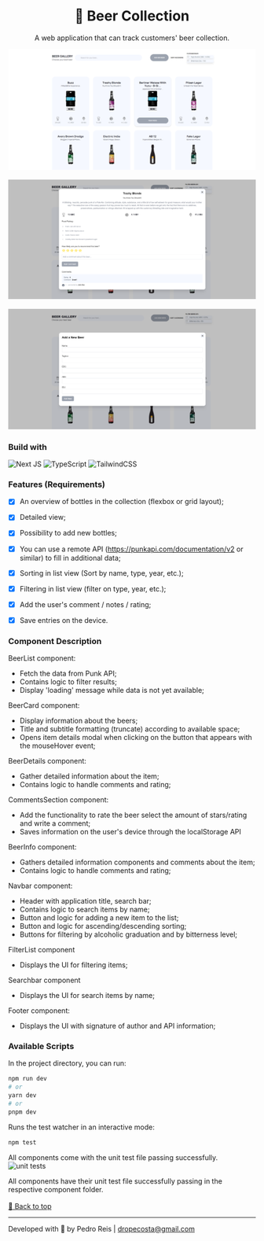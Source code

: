 <div id='top'>

<h1 align="center">🍺 Beer Collection</a></h1>
<p align="center">A web application that can track customers' beer collection.</p>

![Application screen](https://raw.githubusercontent.com/dropecosta/beer-collection/41ab05eba52df19b538cb417008ae3a2575fd5f9/public/home.png)
<br /><br />
![Detailed view screen](https://raw.githubusercontent.com/dropecosta/beer-collection/41ab05eba52df19b538cb417008ae3a2575fd5f9/public/details.png)
<br /><br />
![Add new beer screen](https://raw.githubusercontent.com/dropecosta/beer-collection/master/public/addbeer.png)

### Build with

![Next JS](https://img.shields.io/badge/Next-black?style=for-the-badge&logo=next.js&logoColor=white)
![TypeScript](https://img.shields.io/badge/typescript-3178C6?style=for-the-badge&logo=typescript&logoColor=white)
![TailwindCSS](https://img.shields.io/badge/tailwindcss-%2338B2AC.svg?style=for-the-badge&logo=tailwind-css&logoColor=white)

### Features (Requirements)

- [x] An overview of bottles in the collection (flexbox or grid layout);
- [x] Detailed view;
- [x] Possibility to add new bottles;
- [x] You can use a remote API (https://punkapi.com/documentation/v2 or similar) to fill in additional data;
- [x] Sorting in list view (Sort by name, type, year, etc.);
- [x] Filtering in list view (filter on type, year, etc.);
- [x] Add the user's comment / notes / rating;
- [x] Save entries on the device.


### Component Description

BeerList component:
- Fetch the data from Punk API;
- Contains logic to filter results;
- Display 'loading' message while data is not yet available;

BeerCard component:
- Display information about the beers;
- Title and subtitle formatting (truncate) according to available space;
- Opens item details modal when clicking on the button that appears with the mouseHover event;

BeerDetails component: 
- Gather detailed information about the item;
- Contains logic to handle comments and rating;

CommentsSection component:  
- Add the functionality to rate the beer select the amount of stars/rating and write a comment;
- Saves information on the user's device through the localStorage API

BeerInfo component: 
- Gathers detailed information components and comments about the item;
- Contains logic to handle comments and rating;

Navbar component:
- Header with application title, search bar;
- Contains logic to search items by name;
- Button and logic for adding a new item to the list;
- Button and logic for ascending/descending sorting;
- Buttons for filtering by alcoholic graduation and by bitterness level;

FilterList component
- Displays the UI for filtering items;

Searchbar component
- Displays the UI for search items by name;

Footer component:
- Displays the UI with signature of author and API information;


### Available Scripts

In the project directory, you can run:

```bash
npm run dev
# or
yarn dev
# or
pnpm dev
```

Runs the test watcher in an interactive mode:

```bash
npm test
```
All components come with the unit test file passing successfully.
![unit tests](https://github.com/dropecosta/beer-collection/assets/13908414/cfe6ebaa-9c0d-4d3b-bdac-159c03276f49)


All components have their unit test file successfully passing in the respective component folder.
<br /><br />
<a href='#top'>🔼 Back to top</a>

---

Developed with 🧡 by Pedro Reis | dropecosta@gmail.com
